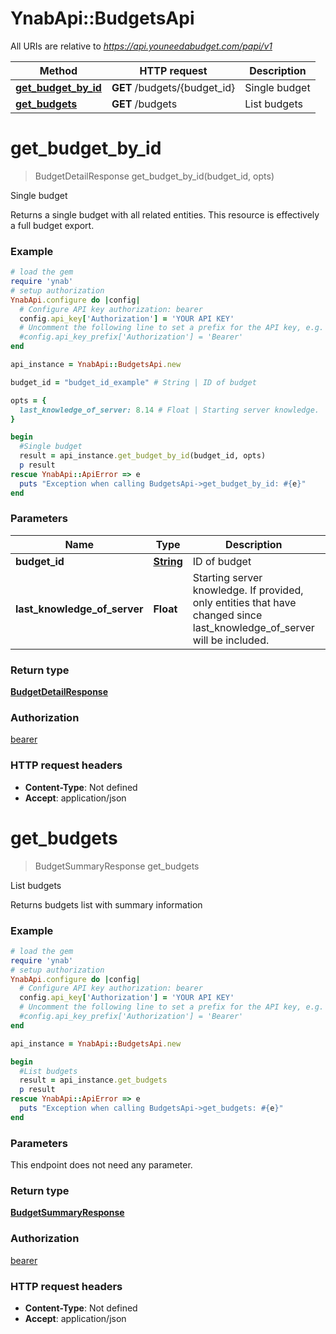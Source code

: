 # YnabApi::BudgetsApi

All URIs are relative to *https://api.youneedabudget.com/papi/v1*

Method | HTTP request | Description
------------- | ------------- | -------------
[**get_budget_by_id**](BudgetsApi.md#get_budget_by_id) | **GET** /budgets/{budget_id} | Single budget
[**get_budgets**](BudgetsApi.md#get_budgets) | **GET** /budgets | List budgets


# **get_budget_by_id**
> BudgetDetailResponse get_budget_by_id(budget_id, opts)

Single budget

Returns a single budget with all related entities.  This resource is effectively a full budget export.

### Example
```ruby
# load the gem
require 'ynab'
# setup authorization
YnabApi.configure do |config|
  # Configure API key authorization: bearer
  config.api_key['Authorization'] = 'YOUR API KEY'
  # Uncomment the following line to set a prefix for the API key, e.g. 'Bearer' (defaults to nil)
  #config.api_key_prefix['Authorization'] = 'Bearer'
end

api_instance = YnabApi::BudgetsApi.new

budget_id = "budget_id_example" # String | ID of budget

opts = { 
  last_knowledge_of_server: 8.14 # Float | Starting server knowledge.  If provided, only entities that have changed since last_knowledge_of_server will be included.
}

begin
  #Single budget
  result = api_instance.get_budget_by_id(budget_id, opts)
  p result
rescue YnabApi::ApiError => e
  puts "Exception when calling BudgetsApi->get_budget_by_id: #{e}"
end
```

### Parameters

Name | Type | Description  | Notes
------------- | ------------- | ------------- | -------------
 **budget_id** | [**String**](.md)| ID of budget | 
 **last_knowledge_of_server** | **Float**| Starting server knowledge.  If provided, only entities that have changed since last_knowledge_of_server will be included. | [optional] 

### Return type

[**BudgetDetailResponse**](BudgetDetailResponse.md)

### Authorization

[bearer](../README.md#bearer)

### HTTP request headers

 - **Content-Type**: Not defined
 - **Accept**: application/json



# **get_budgets**
> BudgetSummaryResponse get_budgets

List budgets

Returns budgets list with summary information

### Example
```ruby
# load the gem
require 'ynab'
# setup authorization
YnabApi.configure do |config|
  # Configure API key authorization: bearer
  config.api_key['Authorization'] = 'YOUR API KEY'
  # Uncomment the following line to set a prefix for the API key, e.g. 'Bearer' (defaults to nil)
  #config.api_key_prefix['Authorization'] = 'Bearer'
end

api_instance = YnabApi::BudgetsApi.new

begin
  #List budgets
  result = api_instance.get_budgets
  p result
rescue YnabApi::ApiError => e
  puts "Exception when calling BudgetsApi->get_budgets: #{e}"
end
```

### Parameters
This endpoint does not need any parameter.

### Return type

[**BudgetSummaryResponse**](BudgetSummaryResponse.md)

### Authorization

[bearer](../README.md#bearer)

### HTTP request headers

 - **Content-Type**: Not defined
 - **Accept**: application/json



